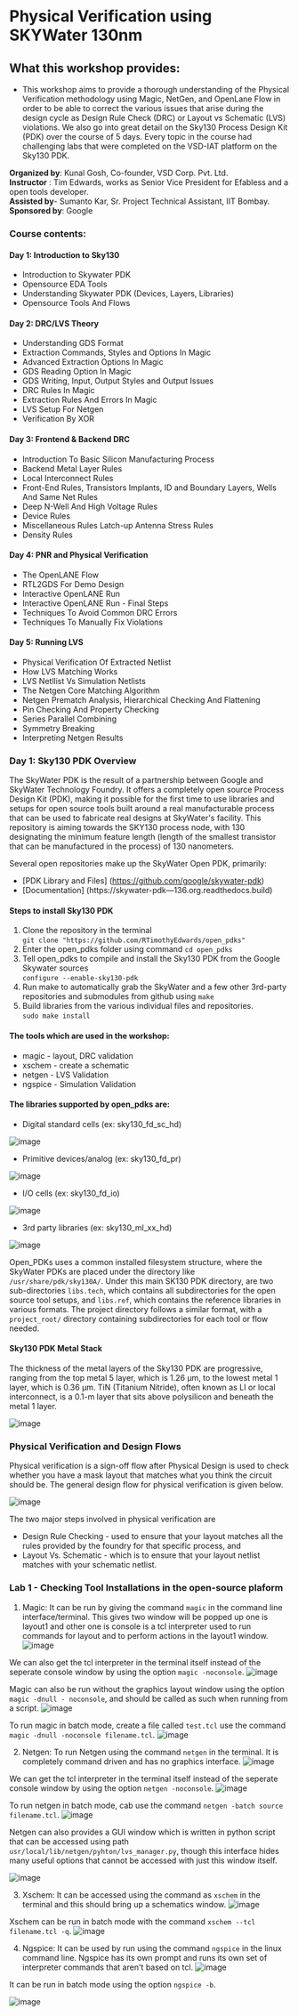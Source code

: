# Physical Verification using SKYWater 130nm


## What this workshop provides:

* This workshop aims to provide a thorough understanding of the Physical Verification methodology using Magic, NetGen, and OpenLane Flow in order to be able to correct the various issues that arise during the design cycle as Design Rule Check (DRC) or Layout vs Schematic (LVS) violations. We also go into great detail on the Sky130 Process Design Kit (PDK) over the course of 5 days. Every topic in the course had challenging labs that were completed on the VSD-IAT platform on the Sky130 PDK.

**Organized by**: Kunal Gosh, Co-founder, VSD Corp. Pvt. Ltd. <br />
**Instructor** : Tim Edwards, works as Senior Vice President for Efabless and a open tools developer. <br />
**Assisted by**- Sumanto Kar, Sr. Project Technical Assistant, IIT Bombay. <br />
**Sponsored by**: Google <br />

### Course contents:

#### Day 1: Introduction to Sky130
* Introduction to Skywater PDK
* Opensource EDA Tools
* Understanding Skywater PDK (Devices, Layers, Libraries)
* Opensource Tools And Flows
#### Day 2: DRC/LVS Theory
* Understanding GDS Format
* Extraction Commands, Styles and Options In Magic
* Advanced Extraction Options In Magic
* GDS Reading Option In Magic
* GDS Writing, Input, Output Styles and Output Issues
* DRC Rules In Magic
* Extraction Rules And Errors In Magic
* LVS Setup For Netgen
* Verification By XOR
#### Day 3: Frontend & Backend DRC
* Introduction To Basic Silicon Manufacturing Process
* Backend Metal Layer Rules
* Local Interconnect Rules
* Front-End Rules, Transistors Implants, ID and Boundary Layers, Wells And Same Net Rules
* Deep N-Well And High Voltage Rules
* Device Rules
* Miscellaneous Rules Latch-up Antenna Stress Rules
* Density Rules
#### Day 4: PNR and Physical Verification
* The OpenLANE Flow
* RTL2GDS For Demo Design
* Interactive OpenLANE Run
* Interactive OpenLANE Run - Final Steps
* Techniques To Avoid Common DRC Errors
* Techniques To Manually Fix Violations
#### Day 5: Running LVS
* Physical Verification Of Extracted Netlist
* How LVS Matching Works
* LVS Netllist Vs Simulation Netlists
* The Netgen Core Matching Algorithm
* Netgen Prematch Analysis, Hierarchical Checking And Flattening
* Pin Checking And Property Checking
* Series Parallel Combining
* Symmetry Breaking
* Interpreting Netgen Results

### Day 1: Sky130 PDK Overview
The SkyWater PDK is the result of a partnership between Google and SkyWater Technology Foundry. It offers a completely open source Process Design Kit (PDK), making it possible for the first time to use libraries and setups for open source tools built around a real manufacturable process that can be used to fabricate real designs at SkyWater's facility. This repository is aiming towards the SKY130 process node, with 130 designating the minimum feature length (length of the smallest transistor that can be manufactured in the process) of 130 nanometers.

Several open repositories make up the SkyWater Open PDK, primarily:
* [PDK Library and Files] (https://github.com/google/skywater-pdk) 
* [Documentation] (https://skywater-pdk—136.org.readthedocs.build)

#### Steps to install Sky130 PDK
1. Clone the repository in the terminal  
```git clone "https://github.com/RTimothyEdwards/open_pdks"```  
2. Enter the open_pdks folder using command 
```cd open_pdks```  
3. Tell open_pdks to compile and install the Sky130 PDK from the Google Skywater sources  
```configure --enable-sky130-pdk```  
4. Run make to automatically grab the SkyWater and a few other 3rd-party repositories and submodules from github using 
```make```
5. Build libraries from the various individual files and repositories.  
```sudo make install``` 

#### The tools which are used in the workshop:

* magic - layout, DRC validation
* xschem - create a schematic
* netgen - LVS Validation
* ngspice - Simulation Validation

#### The libraries supported by open_pdks are:

* Digital standard cells (ex: sky130_fd_sc_hd) 

![image](https://user-images.githubusercontent.com/115495342/195986137-21b9cead-e72c-43fe-a7bc-998a9dc9ec20.png)

* Primitive devices/analog (ex: sky130_fd_pr)

![image](https://user-images.githubusercontent.com/115495342/195986168-b850abac-e422-4523-964a-76f2f817f0f1.png)

* I/O cells (ex: sky130_fd_io)

![image](https://user-images.githubusercontent.com/115495342/195986195-ff5cf470-f237-4e4f-9ba7-68f1d6729f86.png)

* 3rd party libraries (ex: sky130_ml_xx_hd)

![image](https://user-images.githubusercontent.com/115495342/195986212-294d7d76-f805-4e21-bc7b-67795b969b5e.png)

Open_PDKs uses a common installed filesystem structure, where the SkyWater PDKs are placed under the directory like ```/usr/share/pdk/sky130A/```. Under this main SK130 PDK directory, are two sub-directories ```libs.tech```, which contains all subdirectories for the open source tool setups, and ```libs.ref```, which contains the reference libraries in various formats. The project directory follows a similar format, with a ```project_root/``` directory containing subdirectories for each tool or flow needed.

#### Sky130 PDK Metal Stack
The thickness of the metal layers of the Sky130 PDK are progressive, ranging from the top metal 5 layer, which is 1.26 µm, to the lowest metal 1 layer, which is 0.36 µm. TiN (Titanium Nitride), often known as LI or local interconnect, is a 0.1-m layer that sits above polysilicon and beneath the metal 1 layer.

![image](https://user-images.githubusercontent.com/115495342/195986447-c2ddf388-d67f-41c1-a2ec-c60346682bf3.png)

### Physical Verification and Design Flows
 Physical verification is a sign-off flow after Physical Design is used to check whether you have a mask layout that matches what you think the circuit should be. The general design flow for physical verification is given below.

![image](https://user-images.githubusercontent.com/115495342/195988092-b6f963af-ad28-4a33-9167-3a37c628ba96.png)

The two major steps involved in physical verification are 
* Design Rule Checking - used to ensure that your layout matches all the rules provided by the foundry for that specific process, and 
* Layout Vs. Schematic - which is to ensure that your layout netlist matches with your schematic netlist.


### Lab 1 - Checking Tool Installations in the open-source plaform

1. Magic: It can be run by giving the command ```magic``` in the command line interface/terminal. This gives two window will be popped up one is layout1 and other one is console is a tcl interpreter used to run commands for layout and to perform actions in the layout1 window. 
![image](https://user-images.githubusercontent.com/115495342/195988307-9c4432a9-2f1f-4f7d-9047-a9d743f73941.png)

We can also get the tcl interpreter in the terminal itself instead of the seperate console window by using the option ```magic -noconsole```. 
![image](https://user-images.githubusercontent.com/115495342/195988538-3aaf0149-2de8-4d17-b0a6-e00d2fc58c30.png)

Magic can also be run without the graphics layout window using the option ```magic -dnull - noconsole```, and should be called as such when running from a script.
![image](https://user-images.githubusercontent.com/115495342/195988549-1ec0356e-1a6b-4a63-8ccb-e46fc104f4e2.png)

To run magic in batch mode, create a file called ```test.tcl``` use the command ```magic -dnull -noconsole filename.tcl```.
![image](https://user-images.githubusercontent.com/115495342/195989620-ea05fcaf-0d6f-40e2-9589-99c7c24ad903.png)

2. Netgen: To run Netgen using the command ```netgen``` in the terminal. It is completely command driven and has no graphics interface. 
![image](https://user-images.githubusercontent.com/115495342/195989440-26ad7bfd-0358-464f-affe-feb6a643ab4d.png)

We can get the tcl interpreter in the terminal itself instead of the seperate console window by using the option ```netgen -noconsole```.
![image](https://user-images.githubusercontent.com/115495342/195989479-431717c9-5026-4624-a1af-2da87b6f031d.png)

To run netgen in batch mode, cab use the command ```netgen -batch source filename.tcl```. 
![image](https://user-images.githubusercontent.com/115495342/195989573-eb522f3f-12a2-42b2-8114-1f8544a45e0c.png)

Netgen can also provides a GUI window which is written in python script that can be accessed using path ```usr/local/lib/netgen/pyhton/lvs_manager.py```, though this interface hides many useful options that cannot be accessed with just this window itself.

![image](https://user-images.githubusercontent.com/115495342/195989713-055d2f5c-11e7-4d01-9131-d9e56d1a1eeb.png)

3. Xschem: It can be accessed using the command as ```xschem``` in the terminal and this should bring up a schematics window. 
![image](https://user-images.githubusercontent.com/115495342/195989779-935a03dc-8dab-45ae-a345-ff6f7f438883.png)

Xschem can be run in batch mode with the command ```xschem --tcl filename.tcl -q```.
![image](https://user-images.githubusercontent.com/115495342/195989823-25f687cc-51ac-48df-a61a-068c4dc9206f.png)

4. Ngspice: It can be used by run using the command ```ngspice``` in the linux command line. Ngspice has its own prompt and runs its own set of interpreter commands that aren't based on tcl.
![image](https://user-images.githubusercontent.com/115495342/195989873-e5d4672d-effb-4f5b-ae09-5419b86cce4e.png)

It can be run in batch mode using the option ```ngspice -b```.

![image](https://user-images.githubusercontent.com/115495342/195989928-5cf0bbc5-499b-4b07-9884-f11f58136a21.png)
















